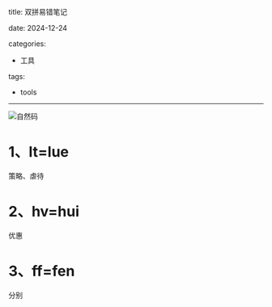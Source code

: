 title: 双拼易错笔记

date: 2024-12-24 

categories:

- 工具


tags:

- tools

---

![自然码](assets/%E8%87%AA%E7%84%B6%E7%A0%81.png)

# 1、lt=lue

策略、虐待

# 2、hv=hui

优惠

# 3、ff=fen

分别